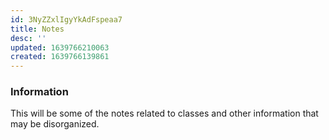 ```yaml
---
id: 3NyZZxlIgyYkAdFspeaa7
title: Notes
desc: ''
updated: 1639766210063
created: 1639766139861
---
```



### Information

This will be some of the notes related to classes and other information that may be disorganized.

